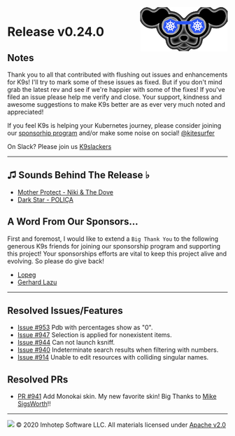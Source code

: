 <img src="https://raw.githubusercontent.com/derailed/k9s/master/assets/k9s_small.png" align="right" width="200" height="auto"/>

# Release v0.24.0

## Notes

Thank you to all that contributed with flushing out issues and enhancements for K9s! I'll try to mark some of these issues as fixed. But if you don't mind grab the latest rev and see if we're happier with some of the fixes! If you've filed an issue please help me verify and close. Your support, kindness and awesome suggestions to make K9s better are as ever very much noted and appreciated!

If you feel K9s is helping your Kubernetes journey, please consider joining our [sponsorhip program](https://github.com/sponsors/derailed) and/or make some noise on social! [@kitesurfer](https://twitter.com/kitesurfer)

On Slack? Please join us [K9slackers](https://join.slack.com/t/k9sers/shared_invite/enQtOTA5MDEyNzI5MTU0LWQ1ZGI3MzliYzZhZWEyNzYxYzA3NjE0YTk1YmFmNzViZjIyNzhkZGI0MmJjYzhlNjdlMGJhYzE2ZGU1NjkyNTM)

---

## ♫ Sounds Behind The Release ♭

* [Mother Protect - Niki & The Dove](https://www.youtube.com/watch?v=P5W2hjwBsFk)
* [Dark Star - POLIÇA](https://www.youtube.com/watch?v=2pD3hJc-8xg)

## A Word From Our Sponsors...

First and foremost, I would like to extend a `Big Thank You` to the following generous K9s friends for joining our sponsorship program and supporting this project!
Your sponsorships efforts are vital to keep this project alive and evolving. So please do give back!

* [Lopeg](https://github.com/lopeg)
* [Gerhard Lazu](https://github.com/gerhard)

---

## Resolved Issues/Features

* [Issue #953](https://github.com/derailed/k9s/issues/953) Pdb with percentages show as "0".
* [Issue #947](https://github.com/derailed/k9s/issues/947) Selection is applied for nonexistent items.
* [Issue #944](https://github.com/derailed/k9s/issues/944) Can not launch ksniff.
* [Issue #940](https://github.com/derailed/k9s/issues/940) Indeterminate search results when filtering with numbers.
* [Issue #914](https://github.com/derailed/k9s/issues/914) Unable to edit resources with colliding singular names.

## Resolved PRs

* [PR #941](https://github.com/derailed/k9s/pull/941) Add Monokai skin. My new favorite skin! Big Thanks to [Mike SigsWorth](https://github.com/mikesigs)!!

---

<img src="https://raw.githubusercontent.com/derailed/k9s/master/assets/imhotep_logo.png" width="32" height="auto"/> © 2020 Imhotep Software LLC. All materials licensed under [Apache v2.0](http://www.apache.org/licenses/LICENSE-2.0)
